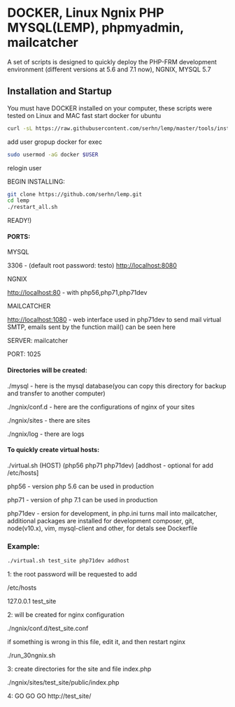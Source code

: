 # DOCKER, Linux Ngnix PHP MYSQL(LEMP), phpmyadmin, mailcatcher

A set of scripts is designed to quickly deploy the PHP-FRM development environment (different versions at 5.6 and 7.1 now), NGNIX, MYSQL 5.7

## Installation and Startup

You must have DOCKER installed on your computer, these scripts were tested on Linux and MAС
fast start docker for ubuntu
```sh
curl -sL https://raw.githubusercontent.com/serhn/lemp/master/tools/install_docker_ubuntu.sh | sudo -E bash -
```
add user gropup docker for exec
```sh
sudo usermod -aG docker $USER
```
relogin user

BEGIN INSTALLING:
```sh
git clone https://github.com/serhn/lemp.git
cd lemp
./restart_all.sh
```
READY!)


#### PORTS:

MYSQL

3306 - (default root password: testo)
<http://localhost:8080> 


NGNIX

<http://localhost:80> - with php56,php71,php71dev


MAILCATCHER

<http://localhost:1080> - web interface used in php71dev to send mail virtual SMTP, emails sent by the function mail() can be seen here


SERVER: mailcatcher 

PORT: 1025


#### Directories will be created:

./mysql - here is the mysql database(you can copy this directory for backup and transfer to another computer)

./ngnix/conf.d - here are the configurations of nginx of your sites

./ngnix/sites - there are sites

./ngnix/log - there are logs


#### To quickly create virtual hosts:

./virtual.sh (HOST) (php56 php71 php71dev) [addhost - optional for add /etc/hosts]


php56 - version php 5.6 can be used in production

php71 - version of php 7.1 can be used in production

php71dev - ersion for development, in php.ini turns mail into mailcatcher, additional packages are installed for development composer, git, node(v10.x), vim, mysql-client and other, for detals see Dockerfile 

### Example:
```sh
./virtual.sh test_site php71dev addhost
```

1:
the root password will be requested to add

/etc/hosts 

127.0.0.1	test_site


2:
will be created for nginx configuration

./ngnix/conf.d/test_site.conf

if something is wrong in this file, edit it, and then restart nginx

./run_30ngnix.sh

3:
create directories for the site and file index.php

./ngnix/sites/test_site/public/index.php

4:
GO GO GO http://test_site/
